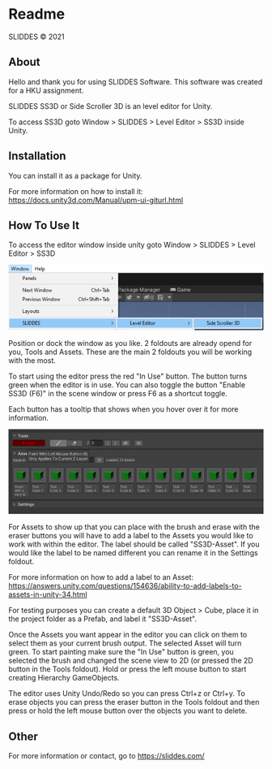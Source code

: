 # Readme
SLIDDES © 2021

## About
Hello and thank you for using SLIDDES Software.
This software was created for a HKU assignment.

SLIDDES SS3D or Side Scroller 3D is an level editor for Unity.

To access SS3D goto Window > SLIDDES > Level Editor > SS3D inside Unity.

## Installation
You can install it as a package for Unity.

For more information on how to install it:
https://docs.unity3d.com/Manual/upm-ui-giturl.html

## How To Use It
To access the editor window inside unity goto Window > SLIDDES > Level Editor > SS3D

![Img How To access](https://github.com/mrsliddes/SLIDDES-Unity-SS3D/blob/Github-Info/HowToUse_0.png)

Position or dock the window as you like.
2 foldouts are already opend for you, Tools and Assets. These are the main 2 foldouts you will be working with the most.

To start using the editor press the red "In Use" button. The button turns green when the editor is in use. You can also toggle the button "Enable SS3D (F6)" in the scene window or press F6 as a shortcut toggle.

Each button has a tooltip that shows when you hover over it for more information.

![Img Tooltip buttons](https://github.com/mrsliddes/SLIDDES-Unity-SS3D/blob/Github-Info/HowToUse_1.png)

For Assets to show up that you can place with the brush and erase with the eraser buttons you will have to add a label to the Assets you would like to work with within the editor.
The label should be called "SS3D-Asset". If you would like the label to be named different you can rename it in the Settings foldout.

For more information on how to add a label to an Asset:
https://answers.unity.com/questions/154636/ability-to-add-labels-to-assets-in-unity-34.html

For testing purposes you can create a default 3D Object > Cube, place it in the project folder as a Prefab, and label it "SS3D-Asset".

Once the Assets you want appear in the editor you can click on them to select them as your current brush output. The selected Asset will turn green. To start painting make sure the "In Use" button is green, you selected the brush and changed the scene view to 2D (or pressed the 2D button in the Tools foldout). Hold or press the left mouse button to start creating Hierarchy GameObjects.

The editor uses Unity Undo/Redo so you can press Ctrl+z or Ctrl+y. To erase objects you can press the eraser button in the Tools foldout and then press or hold the left mouse button over the objects you want to delete.

## Other
For more information or contact, go to https://sliddes.com/